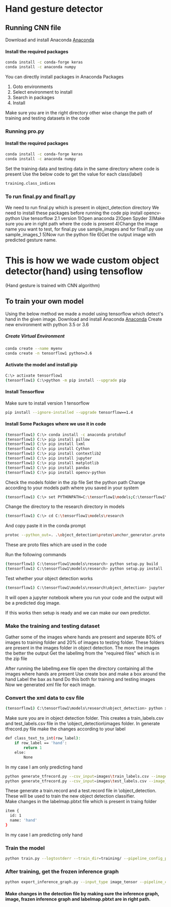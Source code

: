 # Hand gesture detector


## Running CNN file

Download and install Anaconda [Anaconda](https://www.anaconda.com/products/individual)

#### Install the required packages
```bash
conda install -c conda-forge keras
conda install -c anaconda numpy
```
You can directly install packages in Anaconda Packages
1. Goto environments
2. Select environment to install
3. Search in packages
4. Install

Make sure you are in the right directory other wise change the path of training and testing datasets in the code

### Running pro.py

#### Install the required packages
```bash
conda install -c conda-forge keras
conda install -c anaconda numpy
```
Set the training data and testing data in the same directory where code is present
Use the below code to get the value for each class(label)
```bash
training.class_indices
```

### To run final.py and final1.py
We need to run final.py which is present in object_detection directory
We need to install these packages before running the code
pip install opencv-python
Use tensorflow 2.1 version
1)Open anaconda
2)Open Spyder
3)Make sure you are in right path where the code is present
4)Change the image name you want to test, for final.py use sample_images and for final1.py use sample_images_1
5)Now run the python file
6)Get the output image with predicted gesture name.

# This is how we wade custom object detector(hand) using tensoflow
(Hand gesture is trained with CNN algorithm)
## To train your own model
Using the below method we made a model using tensorflow which detect's hand in the given image.
Download and install Anaconda [Anaconda](https://www.anaconda.com/products/individual)
Create new environment with python 3.5 or 3.6
##### Create Virtual Environment
```bash
conda create --name myenv
conda create -n tensorflow1 python=3.6
```
#### Activate the model and install pip
```bash
C:\> activate tensorflow1
(tensorflow1) C:\>python -m pip install --upgrade pip
```
#### Install Tensorflow 
Make sure to install version 1 tensorflow
```bash
pip install --ignore-installed --upgrade tensorflow==1.4
```
#### Install Some Packages where we use it in code
```bash
(tensorflow1) C:\> conda install -c anaconda protobuf
(tensorflow1) C:\> pip install pillow
(tensorflow1) C:\> pip install lxml
(tensorflow1) C:\> pip install Cython
(tensorflow1) C:\> pip install contextlib2
(tensorflow1) C:\> pip install jupyter
(tensorflow1) C:\> pip install matplotlib
(tensorflow1) C:\> pip install pandas
(tensorflow1) C:\> pip install opencv-python
```

Check the models folder in the zip file
Set the python path
Change according to your models path where you saved in your system
```bash
(tensorflow1) C:\> set PYTHONPATH=C:\tensorflow1\models;C:\tensorflow1\models\research;C:\tensorflow1\models\research\slim
```

Change the directory to the research directory in models
```bash
(tensorflow1) C:\> cd C:\tensorflow1\models\research
```
And copy paste it in the conda prompt
```bash
protoc --python_out=. .\object_detection\protos\anchor_generator.proto .\object_detection\protos\argmax_matcher.proto .\object_detection\protos\bipartite_matcher.proto .\object_detection\protos\box_coder.proto .\object_detection\protos\box_predictor.proto .\object_detection\protos\eval.proto .\object_detection\protos\faster_rcnn.proto .\object_detection\protos\faster_rcnn_box_coder.proto .\object_detection\protos\grid_anchor_generator.proto .\object_detection\protos\hyperparams.proto .\object_detection\protos\image_resizer.proto .\object_detection\protos\input_reader.proto .\object_detection\protos\losses.proto .\object_detection\protos\matcher.proto .\object_detection\protos\mean_stddev_box_coder.proto .\object_detection\protos\model.proto .\object_detection\protos\optimizer.proto .\object_detection\protos\pipeline.proto .\object_detection\protos\post_processing.proto .\object_detection\protos\preprocessor.proto .\object_detection\protos\region_similarity_calculator.proto .\object_detection\protos\square_box_coder.proto .\object_detection\protos\ssd.proto .\object_detection\protos\ssd_anchor_generator.proto .\object_detection\protos\string_int_label_map.proto .\object_detection\protos\train.proto .\object_detection\protos\keypoint_box_coder.proto .\object_detection\protos\multiscale_anchor_generator.proto .\object_detection\protos\graph_rewriter.proto .\object_detection\protos\calibration.proto .\object_detection\protos\flexible_grid_anchor_generator.proto
```
These are proto files which are used in the code

Run the following commands
```bash
(tensorflow1) C:\tensorflow1\models\research> python setup.py build
(tensorflow1) C:\tensorflow1\models\research> python setup.py install
```

Test whether your object detection works
```bash
(tensorflow1) C:\tensorflow1\models\research\object_detection> jupyter notebook object_detection_tutorial.ipynb
```
It will open a jupyter notebook where you run your code and the output will be a predicted dog image.

If this works then setup is ready and we can make our own predictor.

### Make the training and testing dataset
Gather some of the images where hands are present and seperate 80% of images to training folder and 20% of images to testing folder. These folders are present in the images folder in object detection.
The more the images the better the output
Get the labellmg from the "required files" which is in the zip file

After running the labellmg.exe file open the directory containing all the images where hands are present
Use create box and make a box around the hand
Label the bax as hand
Do this both for training and testing images
Now we generated xml file for each image.

### Convert the xml data to csv file
```bash
(tensorflow1) C:\tensorflow1\models\research\object_detection> python xml_to_csv.py
```
Make sure you are in object detection folder.
This creates a train_labels.csv and test_labels.csv file in the \object_detection\images folder.
In generate tfrecord.py file make the changes according to your label
```bash
def class_text_to_int(row_label):
    if row_label == 'hand':
        return 1
    else:
        None
```
In my case I am only predicting hand

```bash
python generate_tfrecord.py --csv_input=images\train_labels.csv --image_dir=images\train --output_path=train.record
python generate_tfrecord.py --csv_input=images\test_labels.csv --image_dir=images\test --output_path=test.record
```
These generate a train.record and a test.record file in \object_detection. These will be used to train the new object detection classifier.<br />
Make changes in the labelmap.pbtxt file which is present in traing folder

```bash
item {
  id: 1
  name: 'hand'
}
```

In my case I am predicting only hand

### Train the model
```bash
python train.py --logtostderr --train_dir=training/ --pipeline_config_path=training/faster_rcnn_inception_v2_pets.config
```

### After training, get the frozen inference graph
```bash
python export_inference_graph.py --input_type image_tensor --pipeline_config_path training/faster_rcnn_inception_v2_pets.config --trained_checkpoint_prefix training/model.ckpt-XXXX --output_directory inference_graph
```
#### Make changes in the detection file by making sure the inference graph, image, frazen inference graph and labelmap.pbtxt are in right path.
